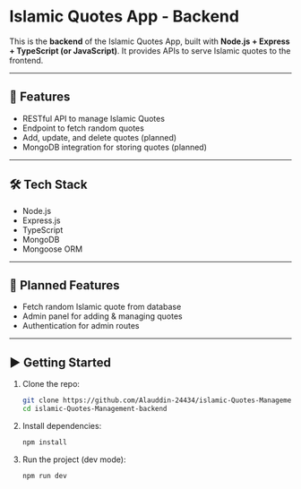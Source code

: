 

# Islamic Quotes App - Backend

This is the **backend** of the Islamic Quotes App, built with **Node.js + Express + TypeScript (or JavaScript)**.
It provides APIs to serve Islamic quotes to the frontend.

---

## 📌 Features

* RESTful API to manage Islamic Quotes
* Endpoint to fetch random quotes
* Add, update, and delete quotes (planned)
* MongoDB integration for storing quotes (planned)

---

## 🛠️ Tech Stack

* Node.js
* Express.js
* TypeScript
* MongoDB 
* Mongoose ORM 


---

## 🔧 Planned Features

* Fetch random Islamic quote from database
* Admin panel for adding & managing quotes
* Authentication for admin routes


---

## ▶️ Getting Started

1. Clone the repo:

   ```bash
   git clone https://github.com/Alauddin-24434/islamic-Quotes-Management-backend.git
   cd islamic-Quotes-Management-backend
   ```

2. Install dependencies:

   ```bash
   npm install
   ```

3. Run the project (dev mode):

   ```bash
   npm run dev
   ```


